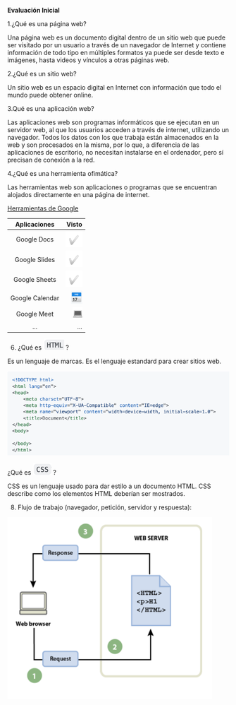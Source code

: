 **Evaluación Inicial**

1.¿Qué es una página web?

Una página web es un documento digital dentro de un sitio web que puede ser visitado por un usuario a través de un navegador de Internet y contiene información de todo tipo en múltiples formatos ya puede ser desde texto e imágenes, hasta videos y vínculos a otras páginas web.

2.¿Qué es un sitio web?

Un sitio web es un espacio digital en Internet con información que todo el mundo puede obtener online.

3.Qué es una aplicación web?

Las aplicaciones web son programas informáticos que se ejecutan en un servidor web, al que los usuarios acceden a través de internet, utilizando un navegador. Todos los datos con los que trabaja están almacenados en la web y son procesados en la misma, por lo que, a diferencia de las aplicaciones de escritorio, no necesitan instalarse en el ordenador, pero sí precisan de conexión a la red. 

4.¿Qué es una herramienta ofimática?

Las herramientas web son aplicaciones o programas que se encuentran alojados directamente en una página de internet.

[Herramientas de Google](https://www.google.com/intl/es-419/chrome/browser-tools/)

| Aplicaciones | Visto |
|:--------:|---------:|
| Google Docs | ![tick](https://github.com/EricApVera05/ASIX1_M4_UF1_EvaluacionInicial_EricAparicio/blob/main/tick.png "Tick") |
| Google Slides | ![tick](https://github.com/EricApVera05/ASIX1_M4_UF1_EvaluacionInicial_EricAparicio/blob/main/tick.png "Tick") |
| Google Sheets | ![tick](https://github.com/EricApVera05/ASIX1_M4_UF1_EvaluacionInicial_EricAparicio/blob/main/tick.png "Tick") |
| Google Calendar | ![calendar](https://github.com/EricApVera05/ASIX1_M4_UF1_EvaluacionInicial_EricAparicio/blob/main/calendar.png "Calendar")|
| Google Meet | ![ord](https://github.com/EricApVera05/ASIX1_M4_UF1_EvaluacionInicial_EricAparicio/blob/main/ord.png "Ordenador") |
| ... | ... |

6. ¿Qué es ![html](https://github.com/EricApVera05/ASIX1_M4_UF1_EvaluacionInicial_EricAparicio/blob/main/html.png "html") ?

Es un lenguaje de marcas. Es el lenguaje estandard para crear sitios web.

![code](https://github.com/EricApVera05/ASIX1_M4_UF1_EvaluacionInicial_EricAparicio/blob/main/code.png "code")

¿Qué es ![css](https://github.com/EricApVera05/ASIX1_M4_UF1_EvaluacionInicial_EricAparicio/blob/main/css.png "css") ?

CSS es un lenguaje usado para dar estilo a un documento HTML. CSS describe como los
elementos HTML deberían ser mostrados.

8. Flujo de trabajo (navegador, petición, servidor y respuesta):

![web%20server](https://github.com/EricApVera05/ASIX1_M4_UF1_EvaluacionInicial_EricAparicio/blob/main/web%20server.png "webserver")
